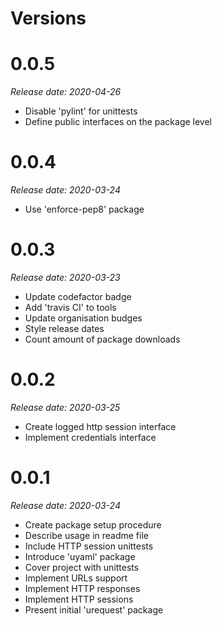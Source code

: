 Versions
========

0.0.5
======

_Release date: 2020-04-26_

- Disable 'pylint' for unittests
- Define public interfaces on the package level

0.0.4
======

_Release date: 2020-03-24_

- Use 'enforce-pep8' package

0.0.3
========

_Release date: 2020-03-23_

- Update codefactor badge
- Add 'travis CI' to tools
- Update organisation budges
- Style release dates
- Count amount of package downloads

0.0.2
========

_Release date: 2020-03-25_

- Create logged http session interface
- Implement credentials interface

0.0.1
========

_Release date: 2020-03-24_

- Create package setup procedure
- Describe usage in readme file
- Include HTTP session unittests
- Introduce 'uyaml' package
- Cover project with unittests
- Implement URLs support
- Implement HTTP responses
- Implement HTTP sessions
- Present initial 'urequest' package
